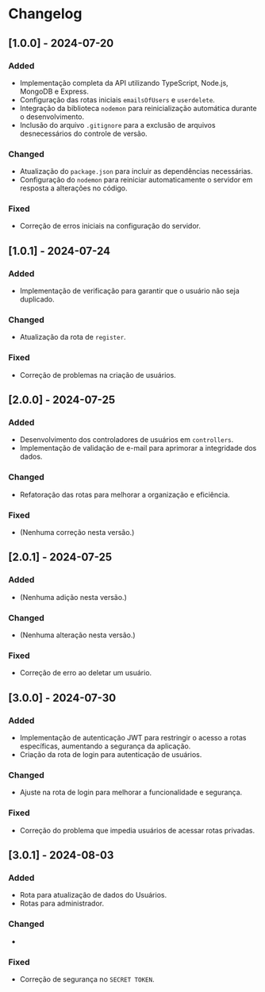 # Changelog

## [1.0.0] - 2024-07-20

### Added

- Implementação completa da API utilizando TypeScript, Node.js, MongoDB e Express.
- Configuração das rotas iniciais `emailsOfUsers` e `userdelete`.
- Integração da biblioteca `nodemon` para reinicialização automática durante o desenvolvimento.
- Inclusão do arquivo `.gitignore` para a exclusão de arquivos desnecessários do controle de versão.

### Changed

- Atualização do `package.json` para incluir as dependências necessárias.
- Configuração do `nodemon` para reiniciar automaticamente o servidor em resposta a alterações no código.

### Fixed

- Correção de erros iniciais na configuração do servidor.

## [1.0.1] - 2024-07-24

### Added

- Implementação de verificação para garantir que o usuário não seja duplicado.

### Changed

- Atualização da rota de `register`.

### Fixed

- Correção de problemas na criação de usuários.

## [2.0.0] - 2024-07-25

### Added

- Desenvolvimento dos controladores de usuários em `controllers`.
- Implementação de validação de e-mail para aprimorar a integridade dos dados.

### Changed

- Refatoração das rotas para melhorar a organização e eficiência.

### Fixed

- (Nenhuma correção nesta versão.)

## [2.0.1] - 2024-07-25

### Added

- (Nenhuma adição nesta versão.)

### Changed

- (Nenhuma alteração nesta versão.)

### Fixed

- Correção de erro ao deletar um usuário.

## [3.0.0] - 2024-07-30

### Added

- Implementação de autenticação JWT para restringir o acesso a rotas específicas, aumentando a segurança da aplicação.
- Criação da rota de login para autenticação de usuários.

### Changed

- Ajuste na rota de login para melhorar a funcionalidade e segurança.

### Fixed

- Correção do problema que impedia usuários de acessar rotas privadas.

## [3.0.1] - 2024-08-03

### Added

- Rota para atualização de dados do Usuários.
- Rotas para administrador.

### Changed

-

### Fixed

- Correção de segurança no `SECRET TOKEN`.
